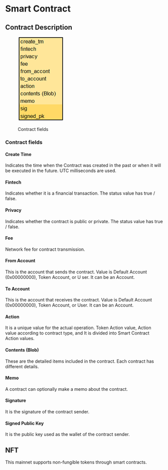 # Smart Contract

## Contract Description

<figure><img src="../../../.gitbook/assets/image (1) (3) (2).png" alt=""><figcaption><p>Contract fields</p></figcaption></figure>

### Contract fields

#### Create Time

Indicates the time when the Contract was created in the past or when it will be executed in the future. UTC milliseconds are used.

#### Fintech

Indicates whether it is a financial transaction. The status value has true / false.

#### Privacy

Indicates whether the contract is public or private. The status value has true / false.

#### Fee

Network fee for contract transmission.

#### From Account

This is the account that sends the contract. Value is Default Account (0x00000000), Token Account, or U ser. It can be an Account.

#### To Account

This is the account that receives the contract. Value is Default Account (0x00000000), Token Account, or User. It can be an Account.

#### Action

It is a unique value for the actual operation. Token Action value, Action value according to contract type, and It is divided into Smart Contract Action values.

#### Contents (Blob)

These are the detailed items included in the contract. Each contract has different details.

#### Memo

A contract can optionally make a memo about the contract.

#### Signature

It is the signature of the contract sender.

#### Signed Public Key

It is the public key used as the wallet of the contract sender.

## NFT

This mainnet supports non-fungible tokens through smart contracts.
